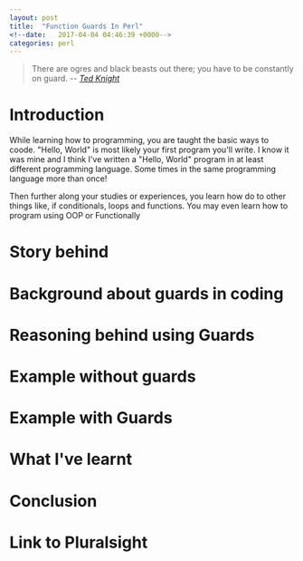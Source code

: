 ```yaml
---
layout: post
title:  "Function Guards In Perl"
<!--date:   2017-04-04 04:46:39 +0000-->
categories: perl
---
```

<!--Quote about Guards-->
> There are ogres and black beasts out there; you have to be constantly on guard.
> -- <cite>[Ted Knight][1]</cite>

# Introduction
While learning how to programming, you are taught the basic ways to coode.
"Hello, World" is most likely your first program you'll write. I know it was
mine and I think I've written a "Hello, World" program in at least different
programming language. Some times in the same programming language more than once!

Then further along your studies or experiences, you learn how do to other things
like, if conditionals, loops and functions. You may even learn how to program
using OOP or Functionally

# Story behind
# Background about guards in coding
# Reasoning behind using Guards
# Example without guards
# Example with Guards
# What I've learnt
# Conclusion
# Link to Pluralsight

[1]:https://www.brainyquote.com/quotes/quotes/t/tedknight180802.html